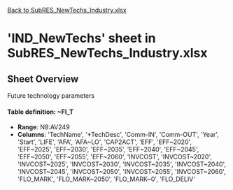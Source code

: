 [Back to SubRES_NewTechs_Industry.xlsx](README.md)

# 'IND_NewTechs' sheet in SubRES_NewTechs_Industry.xlsx

## Sheet Overview

Future technology parameters

#### Table definition: ~FI_T
- **Range**: N8:AV249
- **Columns**: 'TechName', '*TechDesc', 'Comm-IN', 'Comm-OUT', 'Year', 'Start', 'LIFE', 'AFA', 'AFA\~LO', 'CAP2ACT', 'EFF', 'EFF\~2020', 'EFF\~2025', 'EFF\~2030', 'EFF\~2035', 'EFF\~2040', 'EFF\~2045', 'EFF\~2050', 'EFF\~2055', 'EFF\~2060', 'INVCOST', 'INVCOST\~2020', 'INVCOST\~2025', 'INVCOST\~2030', 'INVCOST\~2035', 'INVCOST\~2040', 'INVCOST\~2045', 'INVCOST\~2050', 'INVCOST\~2055', 'INVCOST\~2060', 'FLO_MARK', 'FLO_MARK\~2050', 'FLO_MARK\~0', 'FLO_DELIV'

